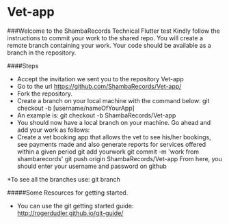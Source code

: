 # Vet-app
###Welcome to the ShambaRecords Technical Flutter test
Kindly follow the instructions to commit your work to the shared repo. You will create a remote branch containing your work. Your code should be available as a branch in the repository.

####Steps
* Accept the invitation we sent you to the repository Vet-app
* Go to the url https://github.com/ShambaRecords/Vet-app/
* Fork the repository.
* Create a branch on your local machine with the command below:
   git checkout -b [username/nameOfYourApp] 
* An example is: git checkout -b ShambaRecords/Vet-app
* You should now have a local branch on your machine. Go ahead and add your work as follows:
* Create a vet booking app that allows the vet to see his/her bookings, see payments made and also generate reports for services offered within a given period
  git add yourwork
  git commit -m 'work from shambarecords' 
  git push origin ShambaRecords/Vet-app
From here, you should enter your username and password on github

*To see all the branches use:  git branch

#####Some Resources for getting started.
* You can use the git getting started guide: http://rogerdudler.github.io/git-guide/

